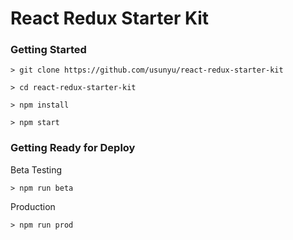 # React Redux Starter Kit

### Getting Started

```
> git clone https://github.com/usunyu/react-redux-starter-kit

> cd react-redux-starter-kit

> npm install

> npm start
```

### Getting Ready for Deploy

Beta Testing
```
> npm run beta
```

Production
```
> npm run prod
```